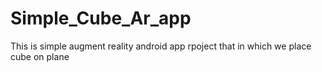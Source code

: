 # Simple_Cube_Ar_app
This is simple augment reality android app rpoject that in which we place cube on plane
